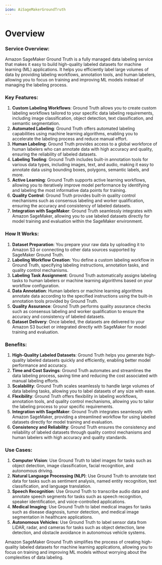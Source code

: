 ```yaml
---
icon: AiSageMakerGroundTruth
---
```

# Overview

### Service Overview:

Amazon SageMaker Ground Truth is a fully managed data labeling service that makes it easy to build high-quality labeled datasets for machine learning (ML) applications. It helps you efficiently label large volumes of data by providing labeling workflows, annotation tools, and human labelers, allowing you to focus on training and improving ML models instead of managing the labeling process.

### Key Features:

1. **Custom Labeling Workflows**: Ground Truth allows you to create custom labeling workflows tailored to your specific data labeling requirements, including image classification, object detection, text classification, and semantic segmentation.
2. **Automated Labeling**: Ground Truth offers automated labeling capabilities using machine learning algorithms, enabling you to accelerate the labeling process and reduce manual effort.
3. **Human Labeling**: Ground Truth provides access to a global workforce of human labelers who can annotate data with high accuracy and quality, ensuring the reliability of labeled datasets.
4. **Labeling Tooling**: Ground Truth includes built-in annotation tools for various data types, including images, text, and audio, making it easy to annotate data using bounding boxes, polygons, semantic labels, and more.
5. **Active Learning**: Ground Truth supports active learning workflows, allowing you to iteratively improve model performance by identifying and labeling the most informative data points for training.
6. **Quality Control**: Ground Truth provides built-in quality control mechanisms such as consensus labeling and worker qualification, ensuring the accuracy and consistency of labeled datasets.
7. **Integration with SageMaker**: Ground Truth seamlessly integrates with Amazon SageMaker, allowing you to use labeled datasets directly for model training and evaluation within the SageMaker environment.

### How It Works:

1. **Dataset Preparation**: You prepare your raw data by uploading it to Amazon S3 or connecting to other data sources supported by SageMaker Ground Truth.
2. **Labeling Workflow Creation**: You define a custom labeling workflow in Ground Truth, specifying labeling instructions, annotation tasks, and quality control mechanisms.
3. **Labeling Task Assignment**: Ground Truth automatically assigns labeling tasks to human labelers or machine learning algorithms based on your workflow configuration.
4. **Data Annotation**: Human labelers or machine learning algorithms annotate data according to the specified instructions using the built-in annotation tools provided by Ground Truth.
5. **Quality Assurance**: Ground Truth performs quality assurance checks such as consensus labeling and worker qualification to ensure the accuracy and consistency of labeled datasets.
6. **Dataset Delivery**: Once labeled, the datasets are delivered to your Amazon S3 bucket or integrated directly with SageMaker for model training and evaluation.

### Benefits:

1. **High-Quality Labeled Datasets**: Ground Truth helps you generate high-quality labeled datasets quickly and efficiently, enabling better model performance and accuracy.
2. **Time and Cost Savings**: Ground Truth automates and streamlines the data labeling process, saving time and reducing the cost associated with manual labeling efforts.
3. **Scalability**: Ground Truth scales seamlessly to handle large volumes of data labeling tasks, allowing you to label datasets of any size with ease.
4. **Flexibility**: Ground Truth offers flexibility in labeling workflows, annotation tools, and quality control mechanisms, allowing you to tailor the labeling process to your specific requirements.
5. **Integration with SageMaker**: Ground Truth integrates seamlessly with Amazon SageMaker, providing a streamlined workflow for using labeled datasets directly for model training and evaluation.
6. **Consistency and Reliability**: Ground Truth ensures the consistency and reliability of labeled datasets through quality control mechanisms and human labelers with high accuracy and quality standards.

### Use Cases:

1. **Computer Vision**: Use Ground Truth to label images for tasks such as object detection, image classification, facial recognition, and autonomous driving.
2. **Natural Language Processing (NLP)**: Use Ground Truth to annotate text data for tasks such as sentiment analysis, named entity recognition, text classification, and language translation.
3. **Speech Recognition**: Use Ground Truth to transcribe audio data and annotate speech segments for tasks such as speech recognition, speaker identification, and voice-controlled applications.
4. **Medical Imaging**: Use Ground Truth to label medical images for tasks such as disease diagnosis, tumor detection, and medical image segmentation in healthcare applications.
5. **Autonomous Vehicles**: Use Ground Truth to label sensor data from LiDAR, radar, and cameras for tasks such as object detection, lane detection, and obstacle avoidance in autonomous vehicle systems.

Amazon SageMaker Ground Truth simplifies the process of creating high-quality labeled datasets for machine learning applications, allowing you to focus on training and improving ML models without worrying about the complexities of data labeling.